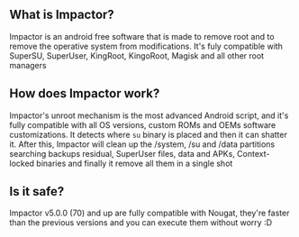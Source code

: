## What is Impactor?
Impactor is an android free software that is made to remove root and to remove the operative system from modifications. It's fuly compatible with SuperSU, SuperUser, KingRoot, KingoRoot, Magisk and all other root managers
## How does Impactor work?
Impactor's unroot mechanism is the most advanced Android script, and it's fully compatible with all OS versions, custom ROMs and OEMs software customizations. It detects where `su` binary is placed and then it can shatter it. After this, Impactor will clean up the /system, /su and /data partitions searching backups residual, SuperUser files, data and APKs, Context-locked binaries and finally it remove all them in a single shot
## Is it safe?
Impactor v5.0.0 (70) and up are fully compatible with Nougat, they're faster than the previous versions and you can execute them without worry :D
